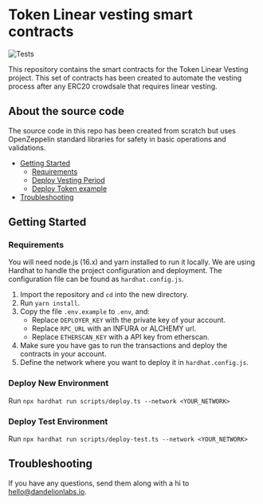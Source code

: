# Token Linear vesting smart contracts
![Tests](https://github.com/dandelionlabs-io/token-vesting-contracts/actions/workflows/run_tests.yml/badge.svg)

This repository contains the smart contracts for the Token Linear Vesting project. This set of contracts has been created to automate the vesting process after any ERC20 crowdsale that requires linear vesting.

## About the source code

The source code in this repo has been created from scratch but uses OpenZeppelin standard libraries for safety in basic operations and validations.

- [Getting Started](#getting-started)
  - [Requirements](#requirements)
  - [Deploy Vesting Period](#deploy-vesting-period)
  - [Deploy Token example](#deploy-token-example)
- [Troubleshooting](#troubleshooting)

## Getting Started

### Requirements
You will need node.js (16.x) and yarn installed to run it locally. We are using Hardhat to handle the project configuration and deployment. The configuration file can be found as `hardhat.config.js`.

1. Import the repository and `cd` into the new directory.
2. Run `yarn install`.
3. Copy the file `.env.example` to `.env`, and:
   - Replace `DEPLOYER_KEY` with the private key of your account.
   - Replace `RPC_URL` with an INFURA or ALCHEMY url.
   - Replace `ETHERSCAN_KEY` with a API key from etherscan.
5. Make sure you have gas to run the transactions and deploy the contracts in your account.
6. Define the network where you want to deploy it in `hardhat.config.js`.

### Deploy New Environment
Run `npx hardhat run scripts/deploy.ts --network <YOUR_NETWORK>`

### Deploy Test Environment
Run `npx hardhat run scripts/deploy-test.ts --network <YOUR_NETWORK>`

## Troubleshooting

If you have any questions, send them along with a hi to [hello@dandelionlabs.io](mailto:hello@dandelionlabs.io).

